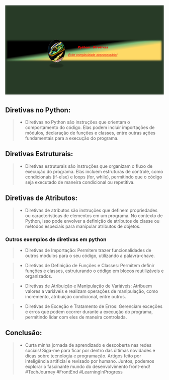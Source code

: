 
# ![Python_diretivas](./assent/Python_diretivas.jpg) 

## Diretivas no Python:
>- Diretivas no Python são instruções que orientam o comportamento do código. Elas podem incluir importações de módulos, declaração de funções e classes, entre outras ações fundamentais para a execução do programa.

## Diretivas Estruturais:
>- Diretivas estruturais são instruções que organizam o fluxo de execução do programa. Elas incluem estruturas de controle, como condicionais (if-else) e loops (for, while), permitindo que o código seja executado de maneira condicional ou repetitiva.

## Diretivas de Atributos:
>- Diretivas de atributos são instruções que definem propriedades ou características de elementos em um programa. No contexto de Python, isso pode envolver a definição de atributos de classe ou métodos especiais para manipular atributos de objetos.

### Outros exemplos de diretivas em python  
>- Diretivas de Importação: Permitem trazer funcionalidades de outros módulos para o seu código, utilizando a palavra-chave.

>- Diretivas de Definição de Funções e Classes: Permitem definir funções e classes, estruturando o código em blocos reutilizáveis e organizados.

>- Diretivas de Atribuição e Manipulação de Variáveis: Atribuem valores a variáveis e realizam operações de manipulação, como incremento, atribuição condicional, entre outros.

>- Diretivas de Exceção e Tratamento de Erros: Gerenciam exceções e erros que podem ocorrer durante a execução do programa, permitindo lidar com eles de maneira controlada.

## Conclusão:
>- Curta minha jornada de aprendizado e descoberta nas redes sociais! Siga-me para ficar por dentro das últimas novidades e dicas sobre tecnologia e programação. Artigos feito por inteligência artificial e revisado por humano. Juntos, podemos explorar o fascinante mundo do desenvolvimento front-end! #TechJourney #FrontEnd #LearningInProgress








